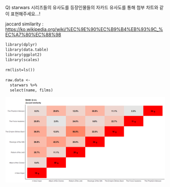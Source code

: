 Q) starwars 시리즈들의 유사도를 등장인물들의 자카드 유사도를 통해 첨부 차트와 같이 표현해주세요...!  

jaccard similarity : https://ko.wikipedia.org/wiki/%EC%9E%90%EC%B9%B4%EB%93%9C_%EC%A7%80%EC%88%98  

```{r, message=FALSE, warning=FALSE, include=FALSE}
library(dplyr)
library(data.table)
library(ggplot2)
library(scales)

rm(list=ls())

raw.data <- 
  starwars %>% 
  select(name, films)
```

![target!](movie_similarity_result.PNG)
